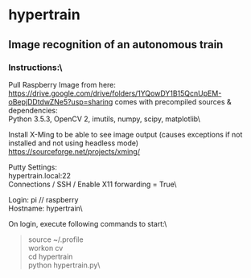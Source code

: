 # hypertrain
## Image recognition of an autonomous train

### Instructions:\
Pull Raspberry Image from here: https://drive.google.com/drive/folders/1YQowDY1B15QcnUpEM-oBepjDDtdwZNe5?usp=sharing
comes with precompiled sources & dependencies:\
Python 3.5.3, OpenCV 2, imutils, numpy, scipy, matplotlib\

Install X-Ming to be able to see image output (causes exceptions if not installed and not using headless mode)\
https://sourceforge.net/projects/xming/

Putty Settings:\
hypertrain.local:22\
Connections / SSH / Enable X11 forwarding = True\

Login: pi // raspberry\
Hostname: hypertrain\

On login, execute following commands to start:\
> source ~/.profile\
> workon cv\
> cd hypertrain\
> python hypertrain.py\
